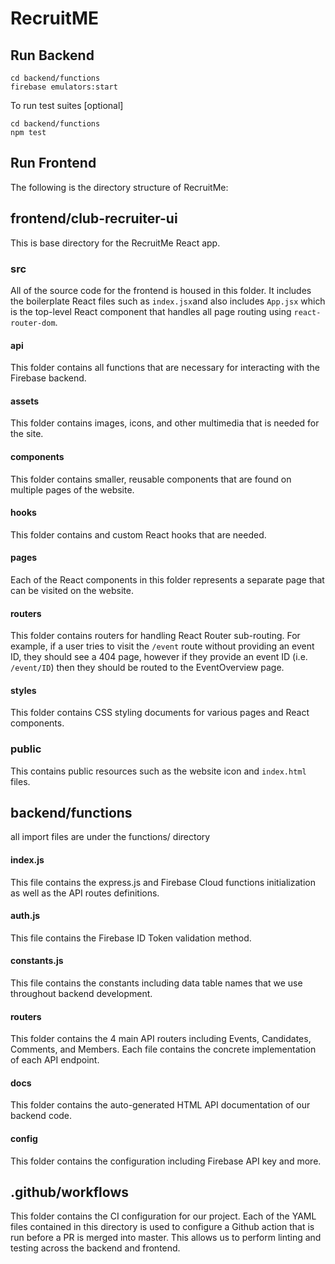 # RecruitME

## Run Backend
```
cd backend/functions
firebase emulators:start
```
To run test suites [optional]
```
cd backend/functions
npm test
```

## Run Frontend

The following is the directory structure of RecruitMe:

## frontend/club-recruiter-ui
This is base directory for the RecruitMe React app.

### src
All of  the source code for the frontend is housed in this folder. It includes the boilerplate React files such as `index.jsx`and also includes `App.jsx` which is the top-level React component that handles all page routing using `react-router-dom`.

#### **api**
This folder contains all functions that are necessary for interacting with the Firebase backend.

#### **assets**
This folder contains images, icons, and other multimedia that is needed for the site.

#### **components**
This folder contains smaller, reusable components that are found on multiple pages of the website.

#### **hooks**
This folder contains and custom React hooks that are needed.

#### **pages**
Each of the React components in this folder represents a separate page that can be visited on the website.

#### **routers**
This folder contains routers for handling React Router sub-routing. For example, if a user tries to visit the `/event` route without providing an event ID, they should see a 404 page, however if they provide an event ID (i.e. `/event/ID`) then they should be routed to the EventOverview page.

#### **styles**
This folder contains CSS styling documents for various pages and React components.

### public
This contains public resources such as the website icon and `index.html` files.


## backend/functions
all import files are under the functions/ directory

#### **index.js**
This file contains the express.js and Firebase Cloud functions initialization as
well as the API routes definitions.

#### **auth.js**
This file contains the Firebase ID Token validation method.

#### **constants.js**
This file contains the constants including data table names that we use
throughout backend development.

#### **routers**
This folder contains the 4 main API routers including Events, Candidates,
Comments, and Members. Each file contains the concrete implementation of each
API endpoint.

#### **docs**
This folder contains the auto-generated HTML API documentation of our backend
code. 

#### **config**
This folder contains the configuration including Firebase API key and more.


## .github/workflows
This folder contains the CI configuration for our project. Each of the YAML files contained in this directory is used to configure a Github action that is run before a PR is merged into master. This allows us to perform linting and testing across the backend and frontend.
